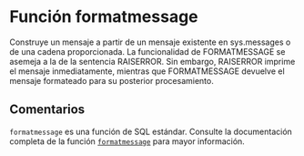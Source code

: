 ﻿---
SidebarGroup: "f"
Autogenerated: true
---

# Función  formatmessage

Construye un mensaje a partir de un mensaje existente en sys.messages o de una cadena proporcionada. La funcionalidad de FORMATMESSAGE se asemeja a la de la sentencia RAISERROR. Sin embargo, RAISERROR imprime el mensaje inmediatamente, mientras que FORMATMESSAGE devuelve el mensaje formateado para su posterior procesamiento.

## Comentarios 

`formatmessage` es una función de SQL estándar. Consulte la documentación completa de la función [`formatmessage`](https://learn.microsoft.com/es-es/sql/t-sql/functions/formatmessage-transact-sql) para mayor información.
